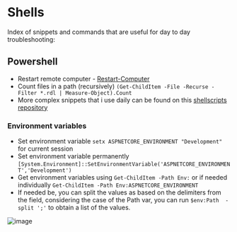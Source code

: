 # Shells

Index of snippets and commands that are useful for day to day troubleshooting:

## Powershell

- Restart remote computer - [Restart-Computer](https://docs.microsoft.com/en-us/powershell/module/microsoft.powershell.management/restart-computer?view=powershell-7.1)
- Count files in a path (recursively) `(Get-ChildItem -File -Recurse -Filter *.rdl | Measure-Object).Count`
- More complex snippets that i use daily can be found on this [shellscripts repository](https://github.com/Jaxelr/ShellScripts)

### Environment variables

- Set environment variable `setx ASPNETCORE_ENVIRONMENT "Development"` for current session
- Set environment variable permanently `[System.Environment]::SetEnvironmentVariable('ASPNETCORE_ENVIRONMENT','Development')`
- Get environment variables using `Get-ChildItem -Path Env:` or if needed individually `Get-ChildItem -Path Env:ASPNETCORE_ENVIRONMENT`
- If needed be, you can split the values as based on the delimiters from the field, considering the case of the Path var, you can run `$env:Path  -split ';'` to obtain a list of the values.

![image](https://user-images.githubusercontent.com/5913008/163220227-505b7c29-e129-4d41-9343-05702664f10f.png)

